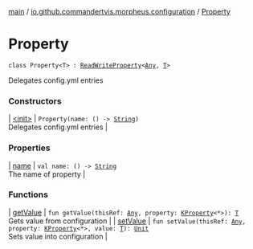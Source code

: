 [main](../../index.md) / [io.github.commandertvis.morpheus.configuration](../index.md) / [Property](./index.md)

# Property

`class Property<T> : `[`ReadWriteProperty`](https://kotlinlang.org/api/latest/jvm/stdlib/kotlin.properties/-read-write-property/index.html)`<`[`Any`](https://kotlinlang.org/api/latest/jvm/stdlib/kotlin/-any/index.html)`, `[`T`](index.md#T)`>`

Delegates config.yml entries

### Constructors

| [&lt;init&gt;](-init-.md) | `Property(name: () -> `[`String`](https://kotlinlang.org/api/latest/jvm/stdlib/kotlin/-string/index.html)`)`<br>Delegates config.yml entries |

### Properties

| [name](name.md) | `val name: () -> `[`String`](https://kotlinlang.org/api/latest/jvm/stdlib/kotlin/-string/index.html)<br>The name of property |

### Functions

| [getValue](get-value.md) | `fun getValue(thisRef: `[`Any`](https://kotlinlang.org/api/latest/jvm/stdlib/kotlin/-any/index.html)`, property: `[`KProperty`](https://kotlinlang.org/api/latest/jvm/stdlib/kotlin.reflect/-k-property/index.html)`<*>): `[`T`](index.md#T)<br>Gets value from configuration |
| [setValue](set-value.md) | `fun setValue(thisRef: `[`Any`](https://kotlinlang.org/api/latest/jvm/stdlib/kotlin/-any/index.html)`, property: `[`KProperty`](https://kotlinlang.org/api/latest/jvm/stdlib/kotlin.reflect/-k-property/index.html)`<*>, value: `[`T`](index.md#T)`): `[`Unit`](https://kotlinlang.org/api/latest/jvm/stdlib/kotlin/-unit/index.html)<br>Sets value into configuration |

